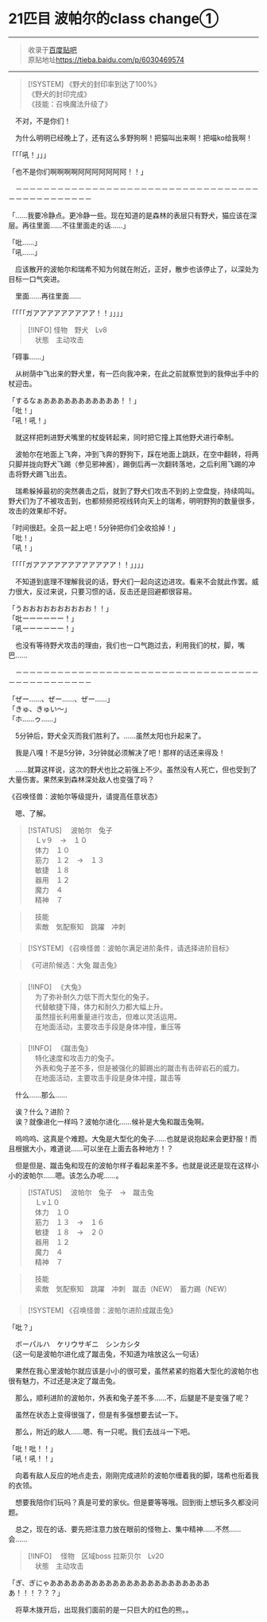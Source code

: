 # 21匹目 波帕尔的class change①

---

> 收录于[百度贴吧](https://tieba.baidu.com/f?kw=在vrmmo中当起了召唤士)    
> 原贴地址<https://tieba.baidu.com/p/6030469574>

---

> [!SYSTEM]
> 《野犬的封印率到达了100%》  
> 《野犬的封印完成》  
> 《技能：召唤魔法升级了》  

　不对，不是你们！

　为什么明明已经晚上了，还有这么多野狗啊！把猫叫出来啊！把喵ko给我啊！

「「「吼！」」」

「也不是你们啊啊啊啊阿阿阿阿阿阿阿！！」

　－－－－－－－－－－－－－－－－－－－－－－－－－－－－－－－－－－－－－－－－－－－－－－－

「……我要冷静点。更冷静一些。现在知道的是森林的表层只有野犬，猫应该在深层。再往里面……不往里面走的话……」

「吡……」  
「吼……」  

　应该散开的波帕尔和瑞希不知为何就在附近，正好，散步也该停止了，以深处为目标一口气突进。

　里面……再往里面……

「「「「ガアアアアアアアアア！！」」」」

> [!INFO]
> 怪物　野犬　Lv8  
> 　状態　主动攻击  

「碍事……」

　从树荫中飞出来的野犬里，有一匹向我冲来，在此之前就察觉到的我伸出手中的杖迎击。

「するなぁあああああああああああ！！」  
「吡！」  
「吼！吼！」  

　就这样把刺进野犬嘴里的杖旋转起来，同时把它撞上其他野犬进行牵制。

　波帕尔在地面上飞奔，冲到飞奔的野狗下，踩在地面上跳跃，在空中翻转，将两只脚并拢向野犬飞踢（参见邪神酱），踢倒后再一次翻转落地，之后利用飞踢的冲击将野犬踢飞出去。


　瑞希躲掉最初的突然袭击之后，就到了野犬们攻击不到的上空盘旋，持续鸣叫。野犬们为了不被攻击到，也都频频把视线转向天上的瑞希，明明野狗的数量很多，攻击的效果却不好。

「时间很赶。全员一起上吧！5分钟把你们全收拾掉！」  
「吡！」  
「吼！」  

「「「「ガアアアアアアアアアアアア！！」」」」

　不知道到底理不理解我说的话，野犬们一起向这边进攻。看来不会就此作罢。威力很大，反过来说，只要习惯的话，反击还是回避都很容易。

「うおおおおおおおおおお！！」  
「吡ーーーーーー！」  
「吼ーーーーーー！」  

　也没有等待野犬攻击的理由，我们也一口气跑过去，利用我们的杖，脚，嘴巴……

　－－－－－－－－－－－－－－－－－－－－－－－－－－－－－－－－－－－－－－－－－－－－－－－

「ぜー……、ぜー……、ぜー……」  
「きゅ、きゅい～」  
「ホ……ゥ……」  

　5分钟后，野犬全灭而我们胜利了。……虽然太阳也升起来了。

　我是八嘎！不是5分钟，3分钟就必须解决了吧！那样的话还来得及！

　……就算这样说，这次的野犬也比之前强上不少。虽然没有人死亡，但也受到了大量伤害。果然来到森林深处敌人也变强了吗？

《召唤怪兽：波帕尔等级提升，请提高任意状态》

　嗯、了解。

> [!STATUS]
>　波帕尔　兔子  
>　Ｌv９　→　１０  
>　体力　１０  
>　筋力　１２　→　１３  
>　敏捷　１８  
>　器用　１２  
>　魔力　４  
>　精神　７  

>　技能  
>　索敵　気配察知　跳躍　冲刺  

##### 

> [!SYSTEM]
> 《召唤怪兽：波帕尔满足进阶条件，请选择进阶目标》

> 《可进阶候选：大兔 蹴击兔》

##### 

> [!INFO]
> 　《大兔》  
> 　为了弥补耐久力低下而大型化的兔子。  
> 　代替敏捷下降，体力和耐久力都大幅上升。  
> 　虽然擅长利用重量进行攻击，但难以灵活运用。  
> 　在地面活动，主要攻击手段是身体冲撞，重压等  

##### 

> [!INFO]
> 　《蹴击兔》  
> 　特化速度和攻击力的兔子。  
> 　外表和兔子差不多，但是被强化的脚踢出的蹴击有击碎岩石的威力。  
> 　在地面活动，主要攻击手段是身体冲撞，蹴击等  

　什么……那么……

　诶？什么？进阶？  
　诶？就像进化一样吗？波帕尔进化……候补是大兔和蹴击兔啊。  

　呜呜呜、这真是个难题。大兔是大型化的兔子……也就是说抱起来会更舒服！而且根据大小，难道说……可以坐在上面去各种地方！？

　但是但是、蹴击兔和现在的波帕尔样子看起来差不多。也就是说还是现在这样小小的波帕尔……嗯。该怎么办呢……。


> [!STATUS]
>　波帕尔　兔子　→　蹴击兔  
>　Ｌv１０  
>　体力　１０  
>　筋力　１３　→　１６  
>　敏捷　１８　→　２０  
>　器用　１２  
>　魔力　４  
>　精神　７  

>　技能  
>　索敵　気配察知　跳躍　冲刺　蹴击（NEW）　蓄力踢（NEW）  

##### 

> [!SYSTEM]
> 《召唤怪兽：波帕尔进阶成蹴击兔》


「吡？」

　ボーパルハ　ケリウサギニ　シンカシタ  
（这一句是波帕尔进化成了蹴击兔，不知道为啥放这么一句话）

　果然在我心里波帕尔就应该是小小的很可爱，虽然紧紧的抱着大型化的波帕尔也很有魅力，不过还是决定了蹴击兔。

　那么，顺利进阶的波帕尔，外表和兔子差不多……不，后腿是不是变强了呢？


　虽然在状态上变得很强了，但是有多强想要去试一下。

　那么，附近的敌人……嗯、有一只呢。我们去战斗一下吧。

「吡！吡！！」  
「吼！吼！！」  

　向着有敌人反应的地点走去，刚刚完成进阶的波帕尔缠着我的脚，瑞希也衔着我的衣领。

　想要我陪你们玩吗？真是可爱的家伙。但是要等等哦。回到街上想玩多久都没问题。

　总之，现在的话、要先把注意力放在眼前的怪物上、集中精神……不然……会……


> [!INFO]
>　怪物　区域boss 拉斯贝尔　Lv20  
>　状態　主动攻击  


「ぎ、ぎにゃああああああああああああああああああああああああ！！！？？？」

　将草木拨开后，出现我们面前的是一只巨大的红色的熊。。

